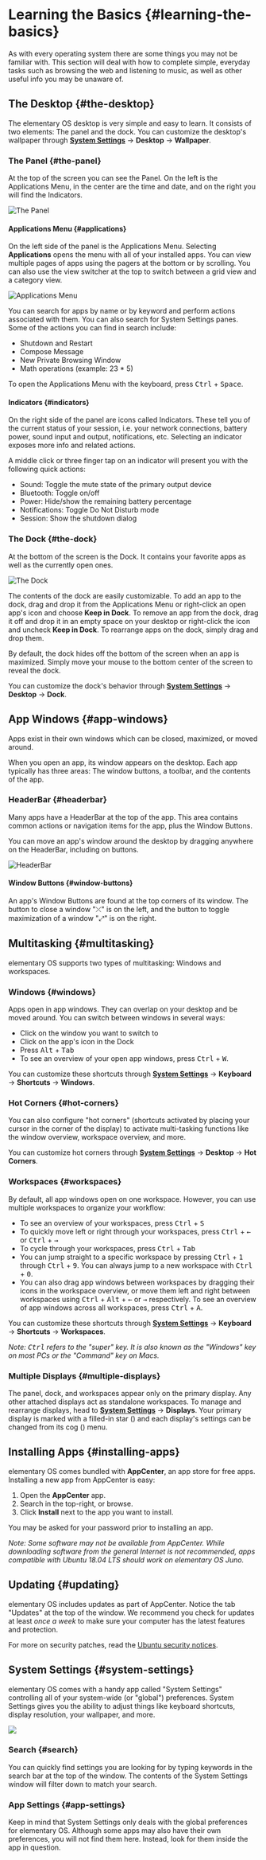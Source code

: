 # Learning the Basics {#learning-the-basics}

As with every operating system there are some things you may not be familiar with. This section will deal with how to complete simple, everyday tasks such as browsing the web and listening to music, as well as other useful info you may be unaware of.

## The Desktop {#the-desktop}
The elementary OS desktop is very simple and easy to learn. It consists of two elements: The panel and the dock. You can customize the desktop's wallpaper through **[System Settings](/docs/learning-the-basics#system-settings)** → **Desktop** → **Wallpaper**.

### The Panel {#the-panel}
At the top of the screen you can see the Panel. On the left is the Applications Menu, in the center are the time and date, and on the right you will find the Indicators.

![The Panel](../images/docs/learning-the-basics/panel.png)

#### Applications Menu {#applications}

On the left side of the panel is the Applications Menu. Selecting **Applications** opens the menu with all of your installed apps. You can view multiple pages of apps using the pagers at the bottom or by scrolling. You can also use the view switcher at the top to switch between a grid view and a category view.

![Applications Menu](../images/docs/learning-the-basics/slingshot.png)

You can search for apps by name or by keyword and perform actions associated with them. You can also search for System Settings panes. Some of the actions you can find in search include:

* Shutdown and Restart
* Compose Message
* New Private Browsing Window
* Math operations (example: 23 * 5)

To open the Applications Menu with the keyboard, press <kbd>Ctrl</kbd> + <kbd>Space</kbd>.

#### Indicators {#indicators}
On the right side of the panel are icons called Indicators. These tell you of the current status of your session, i.e. your network connections, battery power, sound input and output, notifications, etc. Selecting an indicator exposes more info and related actions.

A middle click or three finger tap on an indicator will present you with the following quick actions:

* Sound: Toggle the mute state of the primary output device
* Bluetooth: Toggle on/off
* Power: Hide/show the remaining battery percentage 
* Notifications: Toggle Do Not Disturb mode
* Session: Show the shutdown dialog

### The Dock {#the-dock}
At the bottom of the screen is the Dock. It contains your favorite apps as well as the currently open ones.

![The Dock](../images/docs/learning-the-basics/dock.png)

The contents of the dock are easily customizable. To add an app to the dock, drag and drop it from the Applications Menu or right-click an open app's icon and choose **Keep in Dock**. To remove an app from the dock, drag it off and drop it in an empty space on your desktop or right-click the icon and uncheck **Keep in Dock**. To rearrange apps on the dock, simply drag and drop them.

By default, the dock hides off the bottom of the screen when an app is maximized. Simply move your mouse to the bottom center of the screen to reveal the dock.

You can customize the dock's behavior through **[System Settings](/docs/learning-the-basics#system-settings)** → **Desktop** → **Dock**.

## App Windows {#app-windows}

Apps exist in their own windows which can be closed, maximized, or moved around.

When you open an app, its window appears on the desktop. Each app typically has three areas: The window buttons, a toolbar, and the contents of the app.

### HeaderBar {#headerbar}
Many apps have a HeaderBar at the top of the app. This area contains common actions or navigation items for the app, plus the Window Buttons.

You can move an app's window around the desktop by dragging anywhere on the HeaderBar, including on buttons.

<div class="img--cutoff-bottom">
    <img src="../images/docs/learning-the-basics/windows.png" alt="HeaderBar">
</div>

#### Window Buttons {#window-buttons}
An app's Window Buttons are found at the top corners of its window. The button to close a window "⤫" is on the left, and the button to toggle maximization of a window "⤢" is on the right.

## Multitasking {#multitasking}

elementary OS supports two types of multitasking: Windows and workspaces.

### Windows {#windows}
Apps open in app windows. They can overlap on your desktop and be moved around. You can switch between windows in several ways:

* Click on the window you want to switch to
* Click on the app's icon in the Dock
* Press <kbd>Alt</kbd> + <kbd>Tab</kbd>
* To see an overview of your open app windows, press <kbd>Ctrl</kbd> + <kbd>W</kbd>.

You can customize these shortcuts through **[System Settings](/docs/learning-the-basics#system-settings)** → **Keyboard** → **Shortcuts** → **Windows**.

### Hot Corners {#hot-corners}
You can also configure "hot corners" (shortcuts activated by placing your cursor in the corner of the display) to activate multi-tasking functions like the window overview, workspace overview, and more.

You can customize hot corners through **[System Settings](/docs/learning-the-basics#system-settings)** → **Desktop** → **Hot Corners**.

### Workspaces {#workspaces}
By default, all app windows open on one workspace. However, you can use multiple workspaces to organize your workflow:

* To see an overview of your workspaces, press <kbd>Ctrl</kbd> + <kbd>S</kbd>
* To quickly move left or right through your workspaces, press <kbd>Ctrl</kbd> + <kbd>←</kbd> or <kbd>Ctrl</kbd> + <kbd>→</kbd>
* To cycle through your workspaces, press <kbd>Ctrl</kbd> + <kbd>Tab</kbd>
* You can jump straight to a specific workspace by pressing <kbd>Ctrl</kbd> + <kbd>1</kbd> through <kbd>Ctrl</kbd> + <kbd>9</kbd>. You can always jump to a new workspace with <kbd>Ctrl</kbd> + <kbd>0</kbd>.
* You can also drag app windows between workspaces by dragging their icons in the workspace overview, or move them left and right between workspaces using <kbd>Ctrl</kbd> + <kbd>Alt</kbd> + <kbd>←</kbd> or <kbd>→</kbd> respectively. To see an overview of app windows across all workspaces, press <kbd>Ctrl</kbd> + <kbd>A</kbd>.

You can customize these shortcuts through **[System Settings](/docs/learning-the-basics#system-settings)** → **Keyboard** → **Shortcuts** → **Workspaces**.

_Note: <kbd>Ctrl</kbd> refers to the "super" key. It is also known as the "Windows" key on most PCs or the "Command" key on Macs._

### Multiple Displays {#multiple-displays}
The panel, dock, and workspaces appear only on the primary display. Any other attached displays act as standalone workspaces. To manage and rearrange displays, head to **[System Settings](/docs/learning-the-basics#system-settings)** → **Displays**. Your primary display is marked with a filled-in star (<i class="fa fa-star"></i>) and each display's settings can be changed from its cog (<i class="fa fa-cog"></i>) menu.

## Installing Apps {#installing-apps}

elementary OS comes bundled with **AppCenter**, an app store for free apps. Installing a new app from AppCenter is easy:

1. Open the **AppCenter** app.
2. Search in the top-right, or browse.
3. Click **Install** next to the app you want to install.

You may be asked for your password prior to installing an app.

_Note: Some software may not be available from AppCenter. While downloading software from the general Internet is not recommended, apps compatible with Ubuntu 18.04 LTS should work on elementary OS Juno._

## Updating {#updating}

elementary OS includes updates as part of AppCenter. Notice the tab "Updates" at the top of the window. We recommend you check for updates at least _once a week_ to make sure your computer has the latest features and protection.

For more on security patches, read the <a href="https://usn.ubuntu.com/">Ubuntu security notices</a>.

## System Settings {#system-settings}

elementary OS comes with a handy app called "System Settings" controlling all of your system-wide (or "global") preferences. System Settings gives you the ability to adjust things like keyboard shortcuts, display resolution, your wallpaper, and more.

![](../images/docs/learning-the-basics/switchboard.png)

### Search {#search}
You can quickly find settings you are looking for by typing keywords in the search bar at the top of the window. The contents of the System Settings window will filter down to match your search.

### App Settings {#app-settings}
Keep in mind that System Settings only deals with the global preferences for elementary OS. Although some apps may also have their own preferences, you will not find them here. Instead, look for them inside the app in question.
